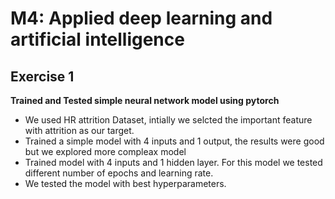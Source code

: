 # M4: Applied deep learning and artificial intelligence
## Exercise 1 
**Trained and Tested simple neural network model using pytorch**
- We used HR attrition Dataset, intially we selcted the important feature with attrition as our target. 
- Trained a simple model with 4 inputs and 1 output, the results were good but we explored more compleax model 
- Trained model with 4 inputs and 1 hidden layer. For this model we tested different number of epochs and learning rate. 
- We tested the model with best hyperparameters. 
